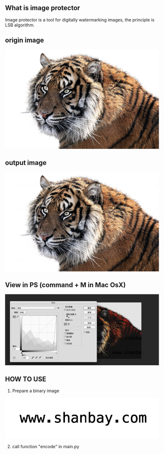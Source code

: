 
## What is image protector
Image protector is a tool for digitally watermarking images, the principle is LSB algorithm.

## origin image

![origin image](https://github.com/ChanJLee/image-proguard/blob/master/tiger-1526704_1280.png)

## output image

![output image](https://github.com/ChanJLee/image-proguard/blob/master/png_out.png)

## View in PS (command + M in Mac OsX)
![in ps](https://github.com/ChanJLee/image-proguard/blob/master/WX20180322-230004@2x.png)

## HOW TO USE

1. Prepare a binary image

![watermark](https://github.com/ChanJLee/image-proguard/blob/master/watermark.png)

2. call function "encode" in main.py
